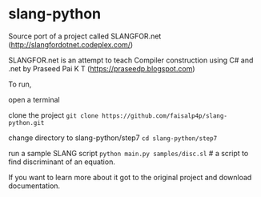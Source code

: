 slang-python
============

Source port of a project called SLANGFOR.net (http://slangfordotnet.codeplex.com/)

SLANGFOR.net is an attempt to teach Compiler construction using C# and .net by Praseed Pai K T (https://praseedp.blogspot.com)

To run,

open a terminal

clone the project
`git clone https://github.com/faisalp4p/slang-python.git`

change directory to slang-python/step7
`cd slang-python/step7`

run a sample SLANG script
`python main.py samples/disc.sl` #  a script to find discriminant of an equation.

If you want to learn more about it got to the original project and download documentation.
